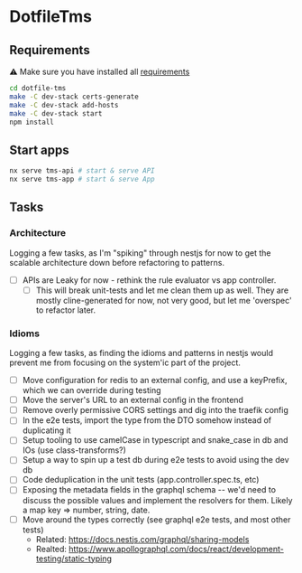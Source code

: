 # DotfileTms

## Requirements

⚠️ Make sure you have installed all [requirements](./docs/requirements.md)

```bash
cd dotfile-tms
make -C dev-stack certs-generate
make -C dev-stack add-hosts
make -C dev-stack start
npm install
```

## Start apps

```bash
nx serve tms-api # start & serve API
nx serve tms-app # start & serve App
```

## Tasks

### Architecture

Logging a few tasks, as I'm "spiking" through nestjs for now to get the scalable architecture down before refactoring to patterns.

- [ ] APIs are Leaky for now - rethink the rule evaluator vs app controller.
  - [ ] This will break unit-tests and let me clean them up as well. They are mostly cline-generated for now, not very good, but let me 'overspec' to refactor later.

### Idioms

Logging a few tasks, as finding the idioms and patterns in nestjs would prevent me from focusing on the system'ic part of the project.

- [ ] Move configuration for redis to an external config, and use a keyPrefix, which we can override during testing
- [ ] Move the server's URL to an external config in the frontend
- [ ] Remove overly permissive CORS settings and dig into the traefik config
- [ ] In the e2e tests, import the type from the DTO somehow instead of duplicating it
- [ ] Setup tooling to use camelCase in typescript and snake_case in db and IOs (use class-transforms?)
- [ ] Setup a way to spin up a test db during e2e tests to avoid using the dev db
- [ ] Code deduplication in the unit tests (app.controller.spec.ts, etc)
- [ ] Exposing the metadata fields in the graphql schema -- we'd need to discuss the possible values and implement the resolvers for them. Likely a map key => number, string, date.
- [ ] Move around the types correctly (see graphql e2e tests, and most other tests)
  - Related: https://docs.nestjs.com/graphql/sharing-models
  - Realted: https://www.apollographql.com/docs/react/development-testing/static-typing
